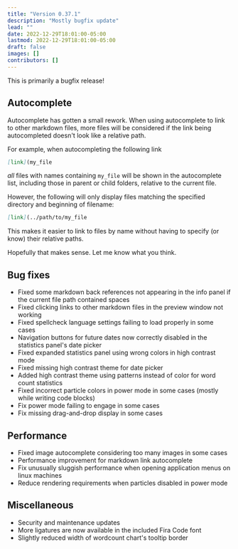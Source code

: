 ```yaml
---
title: "Version 0.37.1"
description: "Mostly bugfix update"
lead: ""
date: 2022-12-29T18:01:00-05:00
lastmod: 2022-12-29T18:01:00-05:00
draft: false
images: []
contributors: []
---
```


This is primarily a bugfix release!

## Autocomplete

Autocomplete has gotten a small rework. When using autocomplete to link to other markdown files, more files will be considered if the link being autocompleted doesn't look like a relative path.

For example, when autocompleting the following link

```md
[link](my_file
```

_all_ files with names containing `my_file` will be shown in the autocomplete list, including those in parent or child folders, relative to the current file.

However, the following will only display files matching the specified directory and beginning of filename:

```md
[link](../path/to/my_file
```

This makes it easier to link to files by name without having to specify (or know) their relative paths.

Hopefully that makes sense. Let me know what you think.

## Bug fixes

* Fixed some markdown back references not appearing in the info panel if the current file path contained spaces
* Fixed clicking links to other markdown files in the preview window not working
* Fixed spellcheck language settings failing to load properly in some cases
* Navigation buttons for future dates now correctly disabled in the statistics panel's date picker
* Fixed expanded statistics panel using wrong colors in high contrast mode
* Fixed missing high contrast theme for date picker
* Added high contrast theme using patterns instead of color for word count statistics
* Fixed incorrect particle colors in power mode in some cases (mostly while writing code blocks)
* Fix power mode failing to engage in some cases
* Fix missing drag-and-drop display in some cases

## Performance

* Fixed image autocomplete considering too many images in some cases
* Performance improvement for markdown link autocomplete
* Fix unusually sluggish performance when opening application menus on linux machines
* Reduce rendering requirements when particles disabled in power mode

## Miscellaneous

* Security and maintenance updates
* More ligatures are now available in the included Fira Code font
* Slightly reduced width of wordcount chart's tooltip border